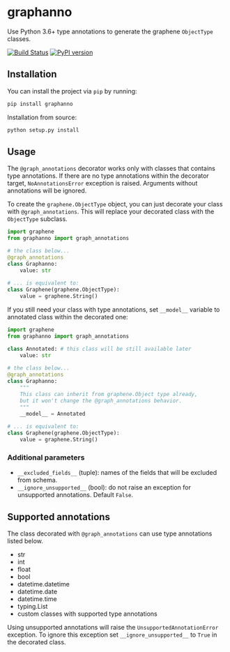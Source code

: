 # graphanno

Use Python 3.6+ type annotations to generate the graphene `ObjectType` classes.  

[![Build Status](https://travis-ci.com/aklajnert/graphanno.svg?branch=master)](https://travis-ci.com/aklajnert/graphanno)
[![PyPI version](https://badge.fury.io/py/graphanno.svg)](https://badge.fury.io/py/graphanno)

## Installation

You can install the project via `pip` by running:  
```bash
pip install graphanno
```

Installation from source:  
```bash
python setup.py install
```

## Usage

The `@graph_annotations` decorator works only with classes that contains type 
annotations. If there are no type annotations within the decorator target, 
`NoAnnotationsError` exception is raised. Arguments without annotations will
be ignored.

To create the `graphene.ObjectType` object, you can just decorate your class with 
`@graph_annotations`. This will replace your decorated class with the `ObjectType` 
subclass.

```python
import graphene
from graphanno import graph_annotations

# the class below...
@graph_annotations
class Graphanno:
    value: str
    
# ... is equivalent to:
class Graphene(graphene.ObjectType):
    value = graphene.String()
```

If you still need your class with type annotations, set `__model__` variable to annotated
class within the decorated one:

```python
import graphene
from graphanno import graph_annotations

class Annotated: # this class will be still available later
    value: str
    
# the class below...
@graph_annotations
class Graphanno: 
    """
    This class can inherit from graphene.Object type already, 
    but it won't change the @graph_annotations behavior.
    """
    __model__ = Annotated
    
# ... is equivalent to:
class Graphene(graphene.ObjectType):
    value = graphene.String()
```

### Additional parameters

- `__excluded_fields__` (tuple): names of the fields that will be excluded from
schema.
- `__ignore_unsupported__` (bool): do not raise an exception for unsupported annotations. 
Default `False`.

## Supported annotations

The class decorated with `@graph_annotations` can use type annotations listed below.

 - str
 - int
 - float
 - bool
 - datetime.datetime
 - datetime.date
 - datetime.time
 - typing.List
 - custom classes with supported type annotations
 
Using unsupported annotations will raise the `UnsupportedAnnotationError` exception. 
To ignore this exception set `__ignore_unsupported__` to `True` in the decorated class.

